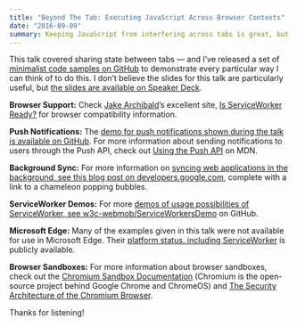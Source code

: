```yaml
---
title: "Beyond The Tab: Executing JavaScript Across Browser Contexts"
date: "2016-09-09"
summary: Keeping JavaScript from interfering across tabs is great, but what about when a web application wants to share state without a server? You’ll leave this talk with enough knowledge to get started with SharedWorkers, ServiceWorkers, and other techniques and enough wisdom to know when to use them.
---
```


This talk covered sharing state between tabs — and I’ve released a set of [minimalist code samples on GitHub](https://github.com/adunkman/client-side-sync-examples) to demonstrate every particular way I can think of to do this. I don’t believe the slides for this talk are particularly useful, but [the slides are available on Speaker Deck](https://speakerdeck.com/adunkman/beyond-the-tab-executing-javascript-across-browser-contexts-at-full-stack-fest).

**Browser Support:** Check [Jake Archibald](https://twitter.com/jaffathecake)’s excellent site, [Is ServiceWorker Ready?](https://jakearchibald.github.io/isserviceworkerready/) for browser compatibility information.

**Push Notifications:** The [demo for push notifications shown during the talk is available on GitHub](https://github.com/gauntface/simple-push-demo). For more information about sending notifications to users through the Push API, check out [Using the Push API](https://developer.mozilla.org/en-US/docs/Web/API/Push_API/Using_the_Push_API) on MDN.

**Background Sync:** For more information on [syncing web applications in the background, see this blog post on developers.google.com](https://developers.google.com/web/updates/2015/12/background-sync), complete with a link to a chameleon popping bubbles.

**ServiceWorker Demos:** For more [demos of usage possibilities of ServiceWorker, see w3c-webmob/ServiceWorkersDemo](https://github.com/w3c-webmob/ServiceWorkersDemos) on GitHub.

**Microsoft Edge:** Many of the examples given in this talk were not available for use in Microsoft Edge. Their [platform status, including ServiceWorker](https://developer.microsoft.com/en-us/microsoft-edge/platform/status/serviceworker) is publicly available.

**Browser Sandboxes:** For more information about browser sandboxes, check out the [Chromium Sandbox Documentation](https://www.chromium.org/developers/design-documents/sandbox) (Chromium is the open-source project behind Google Chrome and ChromeOS) and [The Security Architecture of the Chromium Browser](https://seclab.stanford.edu/websec/chromium/chromium-security-architecture.pdf).

Thanks for listening!
